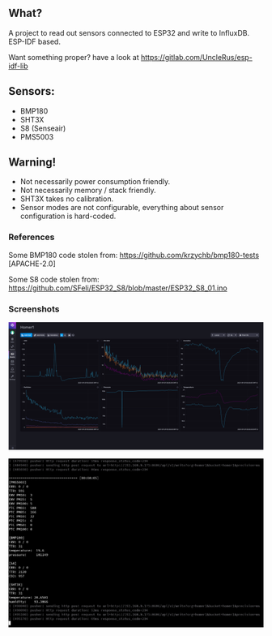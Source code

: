 ## What?
A project to read out sensors connected to ESP32 and write to InfluxDB.
ESP-IDF based.

Want something proper? have a look at https://gitlab.com/UncleRus/esp-idf-lib

## Sensors:
- BMP180
- SHT3X
- S8 (Senseair)
- PMS5003


## Warning!
- Not necessarily power consumption friendly.
- Not necessarily memory / stack friendly.
- SHT3X takes no calibration.
- Sensor modes are not configurable, everything about sensor configuration is hard-coded.



### References

Some BMP180 code stolen from: https://github.com/krzychb/bmp180-tests [APACHE-2.0]

Some S8 code stolen from: https://github.com/SFeli/ESP32_S8/blob/master/ESP32_S8_01.ino

### Screenshots

![InfluxDB](screenshots/influxdb.png)

![esp32 output](screenshots/esp32_output.png)
